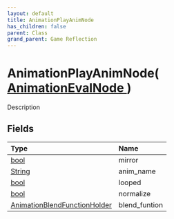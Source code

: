 ```yaml
---
layout: default
title: AnimationPlayAnimNode
has_children: false
parent: Class
grand_parent: Game Reflection
---
```

# AnimationPlayAnimNode( [ AnimationEvalNode ](/docs/game-reflection/classes/animation_eval_node) )
Description 

## Fields

| Type | Name |
|:-------------|:--------------|
| [bool](/docs/game-reflection/components/bool) | mirror |
| [String](/docs/game-reflection/components/string) | anim_name |
| [bool](/docs/game-reflection/components/bool) | looped |
| [bool](/docs/game-reflection/components/bool) | normalize |
| [AnimationBlendFunctionHolder](/docs/game-reflection/classes/animation_blend_function_holder) | blend_funtion |

